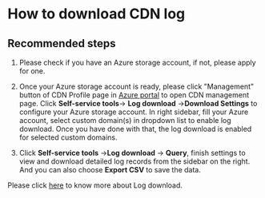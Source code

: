 <properties
    pageTitle="How to download CDN log"
    description="How to download CDN log"
    service="microsoft.cdn"
    resource="profiles"
    authors="huaiyizhu"
    displayOrder="5"
    selfHelpType="resource"
    supportTopicIds=""
    resourceTags=""
    productPesIds=""
    cloudEnvironments="Mooncake"
/>

# How to download CDN log

## **Recommended steps**
1. Please check if you have an Azure storage account, if not, please apply for one.

2. Once your Azure storage account is ready, please click "Management" button of CDN Profile page in [Azure portal](https://portal.azure.cn) to open CDN management page. Click **Self-service tools**-> **Log download** ->**Download Settings** to configure your Azure storage account.  In right sidebar, fill your Azure account, select custom domain(s) in dropdown list to enable log download. Once you have done with that, the log download is enabled for selected custom domains.

3. Click **Self-service tools** ->**Log download** → **Query**, finish settings to view and download detailed log records from the sidebar on the right. And you can also choose **Export CSV** to save the data.

Please click [here](https://docs.azure.cn/cdn/cdn-management-portal-how-to-use#log-downloada-idstep7a) to know more about Log download.